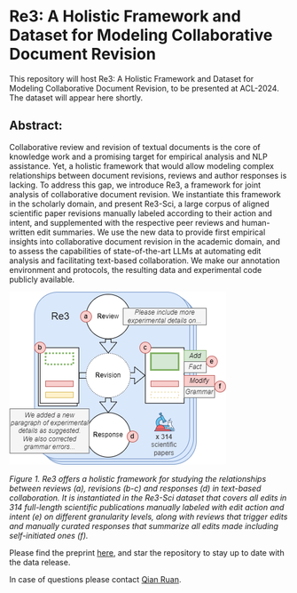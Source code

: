 # Re3: A Holistic Framework and Dataset for Modeling Collaborative Document Revision
This repository will host Re3: A Holistic Framework and Dataset for Modeling Collaborative Document Revision, to be presented at ACL-2024. The dataset will appear here shortly.

## Abstract: 
Collaborative review and revision of textual documents is the core of knowledge work and a promising target for empirical analysis and NLP assistance. Yet, a holistic framework that would allow modeling complex relationships between document revisions, reviews and author responses is lacking. To address this gap, we introduce Re3, a framework for joint analysis of collaborative document revision. We instantiate this framework in the scholarly domain, and present Re3-Sci, a large corpus of aligned scientific paper revisions manually labeled according to their action and intent, and supplemented with the respective peer reviews and human-written edit summaries. We use the new data to provide first empirical insights into collaborative document revision in the academic domain, and to assess the capabilities of state-of-the-art LLMs at automating edit analysis and facilitating text-based collaboration. We make our annotation environment and protocols, the resulting data and experimental code publicly available. 

![](/resources/re3.png)

*Figure 1. Re3 offers a holistic framework for studying the relationships between reviews (a), revisions (b-c) and responses (d) in text-based collaboration. It is instantiated in the Re3-Sci dataset that covers all edits in 314 full-length scientific publications manually labeled with edit action and intent (e) on different granularity levels, along with reviews that trigger edits and manually curated responses that summarize all edits made including self-initiated ones (f).*

Please find the preprint [here](https://arxiv.org/abs/2406.00197), and star the repository to stay up to date with the data release.

In case of questions please contact [Qian Ruan](mailto:ruan@ukp.tu-darmstadt.de).
